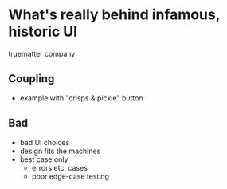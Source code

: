 # What's really behind infamous, historic UI

truematter company

## Coupling 

- example with "crisps & pickle" button

## Bad

- bad UI choices
- design fits the machines
- best case only
  - errors etc. cases
  - poor edge-case testing